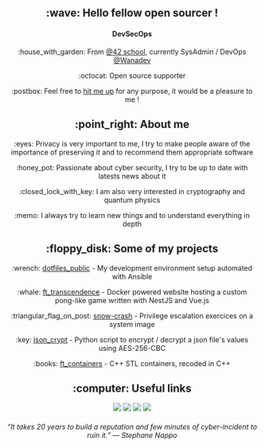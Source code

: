 <h2 align=center>
	<p>:wave: Hello fellow open sourcer !</p>
</h2>
<h4 align=center>
	DevSecOps
</h4>

<div align=center>
<p>:house_with_garden: From <a href="https://42.fr/">@42 school</a>, currently SysAdmin / DevOps <a href="https://www.wanadev.com/">@Wanadev</a></p>
<p>:octocat: Open source supporter</p>
<p>:postbox: Feel free to <a href="mailto:git@kemadev.fr" >hit me up</a> for any purpose, it would be a pleasure to me !</p>
</div>

<h2 align=center>
:point_right: About me
</h2>

<div align=center>
<p>:eyes: Privacy is very important to me, I try to make people aware of the importance of preserving it and to recommend them appropriate software<p>

<p>:honey_pot: Passionate about cyber security, I try to be up to date with latests news about it</p>

<p>:closed_lock_with_key: I am also very interested in cryptography and quantum physics</p>

<p>:memo: I always try to learn new things and to understand everything in depth</p>
</div>

<h2 align=center>
:floppy_disk: Some of my projects
</h2>

<div align=center>
<p>:wrench: <a align=center href="https://github.com/kema-dev/dotfiles_public">dotfiles_public</a> - My development environment setup automated with Ansible</p>
<p>:whale: <a align=center href="https://github.com/kema-dev/ft_transcendence">ft_transcendence</a> - Docker powered website hosting a custom pong-like game written with NestJS and Vue.js</p>
<p>:triangular_flag_on_post: <a align=center href="https://github.com/kema-dev/snow-crash">snow-crash</a> - Privilege escalation exercices on a system image</p>
<p>:key: <a align=center href="https://github.com/kema-dev/json_crypt">json_crypt</a> - Python script to encrypt / decrypt a json file's values using AES-256-CBC</p>
<p>:books: <a align=center href="https://github.com/kema-dev/ft_containers">ft_containers</a> - C++ STL containers, recoded in C++</p>
</div>

<h2 align=center>
:computer: Useful links
</h2>

<p align=center>
<a href="mailto:git@kemadev.fr" ><img src="https://img.shields.io/badge/mail-git%40kemadev.fr-blue"></a>
<a href="https://www.kemadev.fr/fr"><img src="https://img.shields.io/website?down_color=lightgrey&down_message=offline&up_color=blue&up_message=kemadev.fr&url=https%3A%2F%2Fwww.kemadev.fr/fr"></a>
<a href="https://www.kemadev.fr/fr/resume"><img src="https://img.shields.io/badge/resume-pdf-blue"></a>
<a href="https://www.linkedin.com/in/jeremy-jourdan-kemadev/"><img src="https://img.shields.io/badge/LinkedIn-profile-blue"></a>
</p>

<h6 align=center>
“It takes 20 years to build a reputation and few minutes of cyber-incident to ruin it.” ― Stephane Nappo
</h6>
